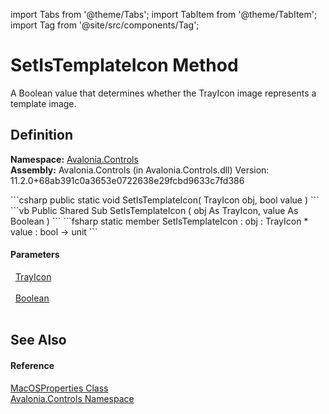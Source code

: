 import Tabs from '@theme/Tabs'; 
import TabItem from '@theme/TabItem'; 
import Tag from '@site/src/components/Tag'; 

# SetIsTemplateIcon Method


A Boolean value that determines whether the TrayIcon image represents a template image.



## Definition
**Namespace:** <a href="N_Avalonia_Controls">Avalonia.Controls</a>  
**Assembly:** Avalonia.Controls (in Avalonia.Controls.dll) Version: 11.2.0+68ab391c0a3653e0722638e29fcbd9633c7fd386

<Tabs groupId="api-code-preview">
<TabItem value="csharp" label="C#">
```csharp
public static void SetIsTemplateIcon(
	TrayIcon obj,
	bool value
)
```
</TabItem>
<TabItem value="vb" label="VB">
```vb
Public Shared Sub SetIsTemplateIcon ( 
	obj As TrayIcon,
	value As Boolean
)
```
</TabItem>
<TabItem value="fsharp" label="F#">
```fsharp
static member SetIsTemplateIcon : 
        obj : TrayIcon * 
        value : bool -> unit 
```
</TabItem>
</Tabs>



#### Parameters
<dl><dt>  <a href="T_Avalonia_Controls_TrayIcon">TrayIcon</a></dt><dd> </dd><dt>  <a href="https://learn.microsoft.com/dotnet/api/system.boolean" target="_blank" rel="noopener noreferrer">Boolean</a></dt><dd> </dd></dl>

## See Also


#### Reference
<a href="T_Avalonia_Controls_MacOSProperties">MacOSProperties Class</a>  
<a href="N_Avalonia_Controls">Avalonia.Controls Namespace</a>  
